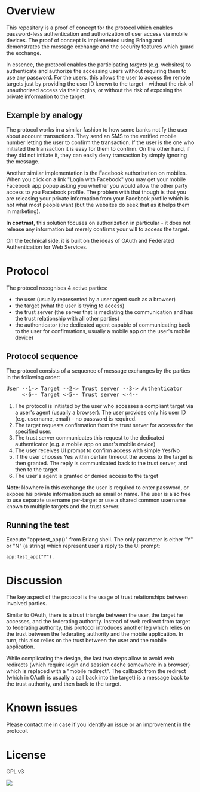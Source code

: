 Overview
========
This repository is a proof of concept for the protocol which enables password-less authentication and
authorization of user access via mobile devices. The proof of concept is implemented using Erlang and demonstrates
the message exchange and the security features which guard the exchange.

In essence, the protocol enables the participating *targets* (e.g. websites) to authenticate and authorize the accessing users
without requiring them to use any password. For the users, this allows the user to access the remote targets
just by providing the user ID known to the target - without the risk of unauthorized access via their logins,
or without the risk of exposing the private information to the target.

Example by analogy
------------------
The protocol works in a similar fashion to how some banks notify the user about account transactions. They send an SMS
to the verified mobile number letting the user to confirm the transaction. If the user is the one who initiated
the transaction it is easy for them to confirm. On the other hand, if they did not initiate it, they can easily deny
transaction by simply ignoring the message.

Another similar implementation is the Facebook authorization on mobiles. When you click on a link "Login with Facebook"
you may get your mobile Facebook app popup asking you whether you would allow the other party access to you Facebook
profile. The problem with that though is that you are releasing your private information from your Facebook profile
which is not what most people want (but the websites do seek that as it helps them in marketing).

**In contrast**, this solution focuses on authorization in particular - it does not release any information but merely
 confirms your will to access the target.

On the technical side, it is built on the ideas of OAuth and Federated Authentication for Web Services.

Protocol
========
The protocol recognises 4 active parties:
- the user (usually represented by a user agent such as a browser)
- the target (what the user is trying to access)
- the trust server (the server that is mediating the communication and has the trust relationship with all other parties)
- the authenticator (the dedicated agent capable of communicating back to the user for confirmations, usually a mobile app on the user's mobile device)

Protocol sequence
-----------------
The protocol consists of a sequence of message exchanges by the parties in the following order:
<pre>User --1-> Target --2-> Trust server --3-> Authenticator
     &lt;-6-- Target &lt;-5-- Trust server &lt;-4--
</pre>
1. The protocol is initiated by the user who accesses a compliant target via a user's agent (usually a browser).
   The user provides only his user ID (e.g. username, email) - no password is required.
2. The target requests confirmation from the trust server for access for the specified user.
3. The trust server communicates this request to the dedicated authenticator (e.g. a mobile app on user's mobile device)
4. The user receives UI prompt to confirm access with simple Yes/No
5. If the user chooses Yes within certain timeout the access to the target is then granted.
   The reply is communicated back to the trust server, and then to the target
6. The user's agent is granted or denied access to the target

**Note**: Nowhere in this exchange the user is required to enter password, or expose his private information such as email or name.
The user is also free to use separate username per-target or use a shared common username known to multiple targets and the trust server.

Running the test
----------------
Execute "app:test_app()" from Erlang shell. The only parameter is either "Y" or "N" (a string) which represent user's reply to the UI prompt:

    app:test_app("Y").

Discussion
==========
The key aspect of the protocol is the usage of trust relationships between involved parties.

Similar to OAuth, there is a trust triangle between the user, the target he accesses, and the federating authority.
Instead of web redirect from target to federating authority, this protocol introduces another leg which relies on the trust between the federating authority
and the mobile application. In turn, this also relies on the trust between the user and the mobile application.

While complicating the design, the last two steps allow to avoid web redirects (which require login and session cache somewhere in a browser)
which is replaced with a "mobile redirect". The callback from the redirect (which in OAuth is usually a call back into the target) is a message
back to the trust authority, and then back to the target.

Known issues
============
Please contact me in case if you identify an issue or an improvement in the protocol.

License
=======
GPL v3

<img src="http://github-analytics.s3-website-us-east-1.amazonaws.com/dot.png">

